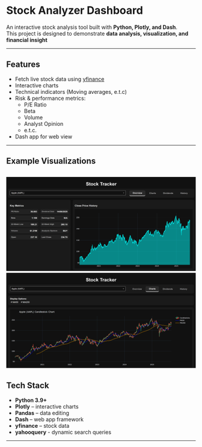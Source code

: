 # Stock Analyzer Dashboard

An interactive stock analysis tool built with **Python, Plotly, and Dash**.  
This project is designed to demonstrate **data analysis, visualization, and financial insight**

---

## Features
- Fetch live stock data using [yfinance](https://pypi.org/project/yfinance/)
- Interactive charts
- Technical indicators (Moving averages, e.t.c)
- Risk & performance metrics:
  - P/E Ratio
  - Beta
  - Volume
  - Analyst Opinion
  - e.t.c.
- Dash app for web view

---

## Example Visualizations
![Overview](images/overview-example.png)
![Charts](images/charts-example.png)
---

## Tech Stack
- **Python 3.9+**
- **Plotly** – interactive charts
- **Pandas** – data editing
- **Dash** – web app framework
- **yfinance** – stock data
- **yahooquery** - dynamic search queries
---
